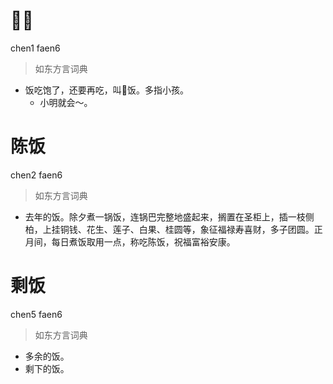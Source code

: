 # 𩞦饭
chen1 faen6
> 如东方言词典
- 饭吃饱了，还要再吃，叫𩞦饭。多指小孩。
  - 小明就会～。

# 陈饭
chen2 faen6
> 如东方言词典
- 去年的饭。除夕煮一锅饭，连锅巴完整地盛起来，搁置在圣柜上，插一枝侧柏，上挂铜钱、花生、莲子、白果、桂圆等，象征福禄寿喜财，多子团圆。正月间，每日煮饭取用一点，称吃陈饭，祝福富裕安康。

# 剩饭
chen5 faen6
> 如东方言词典
- 多余的饭。
- 剩下的饭。
